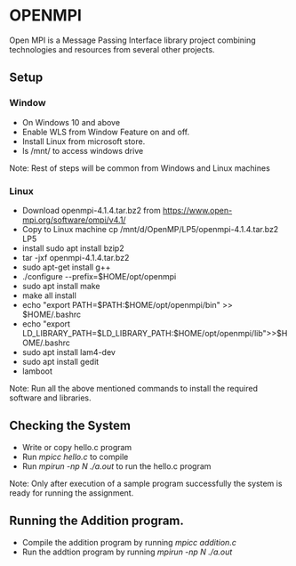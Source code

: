# OPENMPI
Open MPI is a Message Passing Interface library project combining technologies and resources from several other projects.

## Setup

### Window
 - On Windows 10 and above
 - Enable WLS from Window Feature on and off.
 - Install Linux from microsoft store.
 - ls /mnt/ to access windows drive
 
 Note: Rest of steps will be common from Windows and Linux machines
 
### Linux
 - Download openmpi-4.1.4.tar.bz2 from https://www.open-mpi.org/software/ompi/v4.1/
 - Copy to Linux machine cp /mnt/d/OpenMP/LP5/openmpi-4.1.4.tar.bz2 LP5
 - install sudo apt install bzip2
 - tar -jxf openmpi-4.1.4.tar.bz2 
 - sudo apt-get install g++
 - ./configure --prefix=$HOME/opt/openmpi
 - sudo apt install make
 - make all install
 - echo "export PATH=\$PATH:\$HOME/opt/openmpi/bin" >> $HOME/.bashrc
 - echo "export LD_LIBRARY_PATH=\$LD_LIBRARY_PATH:\$HOME/opt/openmpi/lib">>$HOME/.bashrc
 - sudo apt install lam4-dev
 - sudo apt install gedit
 - lamboot
 
 Note: Run all the above mentioned commands to install the required software and libraries.
 
## Checking the System
 - Write or copy hello.c program 
 - Run *mpicc hello.c* to compile
 - Run *mpirun -np N ./a.out* to run the hello.c program
 
 Note: Only after execution of a sample program successfully the system is ready for running the assignment.

## Running the Addition program.
 - Compile the addition program by running *mpicc addition.c*
 - Run the addtion program by running *mpirun -np N ./a.out*
 
